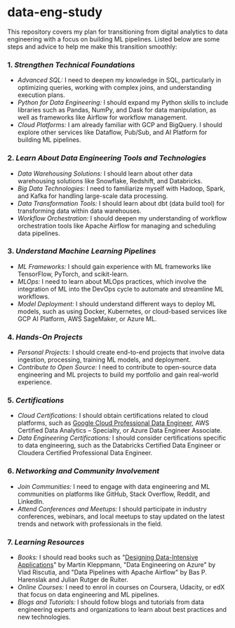# data-eng-study
This repository covers my plan for transitioning from digital analytics to data engineering with a focus on building ML pipelines. Listed below are some steps and advice to help me make this transition smoothly:

### 1. *Strengthen Technical Foundations*
- *Advanced SQL:* I need to deepen my knowledge in SQL, particularly in optimizing queries, working with complex joins, and understanding execution plans.
- *Python for Data Engineering:* I should expand my Python skills to include libraries such as Pandas, NumPy, and Dask for data manipulation, as well as frameworks like Airflow for workflow management.
- *Cloud Platforms:* I am already familiar with GCP and BigQuery. I should explore other services like Dataflow, Pub/Sub, and AI Platform for building ML pipelines.

### 2. *Learn About Data Engineering Tools and Technologies*
- *Data Warehousing Solutions:* I should learn about other data warehousing solutions like Snowflake, Redshift, and Databricks.
- *Big Data Technologies:* I need to familiarize myself with Hadoop, Spark, and Kafka for handling large-scale data processing.
- *Data Transformation Tools:* I should learn about dbt (data build tool) for transforming data within data warehouses.
- *Workflow Orchestration:* I should deepen my understanding of workflow orchestration tools like Apache Airflow for managing and scheduling data pipelines.

### 3. *Understand Machine Learning Pipelines*
- *ML Frameworks:* I should gain experience with ML frameworks like TensorFlow, PyTorch, and scikit-learn.
- *MLOps:* I need to learn about MLOps practices, which involve the integration of ML into the DevOps cycle to automate and streamline ML workflows.
- *Model Deployment:* I should understand different ways to deploy ML models, such as using Docker, Kubernetes, or cloud-based services like GCP AI Platform, AWS SageMaker, or Azure ML.

### 4. *Hands-On Projects*
- *Personal Projects:* I should create end-to-end projects that involve data ingestion, processing, training ML models, and deployment.
- *Contribute to Open Source:* I need to contribute to open-source data engineering and ML projects to build my portfolio and gain real-world experience.

### 5. *Certifications*
- *Cloud Certifications:* I should obtain certifications related to cloud platforms, such as [Google Cloud Professional Data Engineer](./GCP%20Data%20Engineer%20Certification/), AWS Certified Data Analytics – Specialty, or Azure Data Engineer Associate.
- *Data Engineering Certifications:* I should consider certifications specific to data engineering, such as the Databricks Certified Data Engineer or Cloudera Certified Professional Data Engineer.

### 6. *Networking and Community Involvement*
- *Join Communities:* I need to engage with data engineering and ML communities on platforms like GitHub, Stack Overflow, Reddit, and LinkedIn.
- *Attend Conferences and Meetups:* I should participate in industry conferences, webinars, and local meetups to stay updated on the latest trends and network with professionals in the field.

### 7. *Learning Resources*
- *Books:* I should read books such as "[Designing Data-Intensive Applications](https://www.amazon.co.uk/Designing-Data-Intensive-Applications-Reliable-Maintainable/dp/1449373321)" by Martin Kleppmann, "Data Engineering on Azure" by Vlad Riscutia, and "Data Pipelines with Apache Airflow" by Bas P. Harenslak and Julian Rutger de Ruiter.
- *Online Courses:* I need to enrol in courses on Coursera, Udacity, or edX that focus on data engineering and ML pipelines.
- *Blogs and Tutorials:* I should follow blogs and tutorials from data engineering experts and organizations to learn about best practices and new technologies.